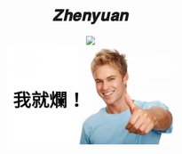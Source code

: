 <div align="center">
    <h1>𝒁𝒉𝒆𝒏𝒚𝒖𝒂𝒏</h1>
    <a href="https://discord.gg/ZwJ876pNvm"><img src="https://discord.com/api/guilds/992455685835063346/widget.png?style=banner4"></a>
    <img src="./Isuck.png" width="300" style="display:flex; align-items: center">
</div>
